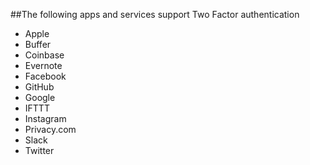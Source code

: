 ##The following apps and services support Two Factor authentication
* Apple
* Buffer
* Coinbase
* Evernote
* Facebook
* GitHub
* Google
* IFTTT
* Instagram
* Privacy.com
* Slack
* Twitter
